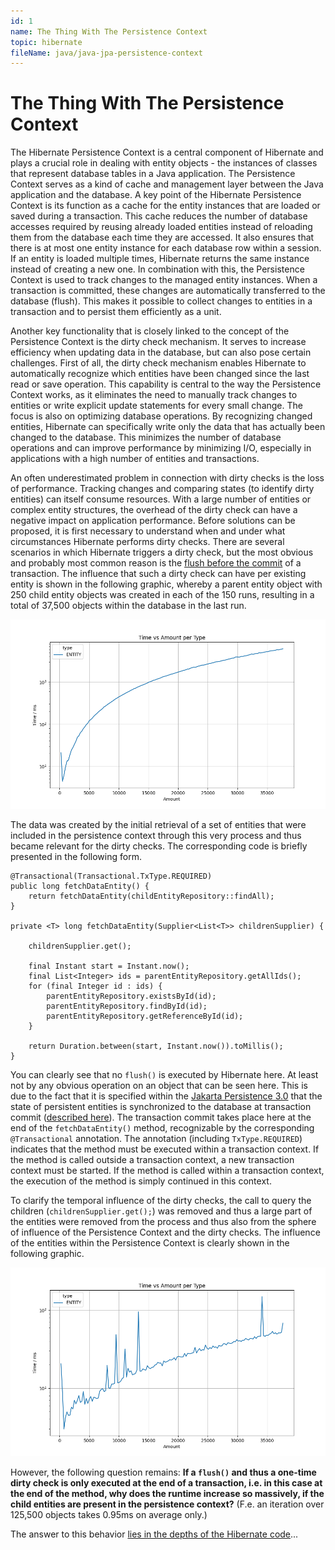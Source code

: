 ```yaml
---
id: 1
name: The Thing With The Persistence Context
topic: hibernate
fileName: java/java-jpa-persistence-context
---
```


# The Thing With The Persistence Context

The Hibernate Persistence Context is a central component of Hibernate and plays a crucial role in dealing
with
entity objects - the instances of classes that represent database tables in a Java application. The
Persistence Context serves as a kind of cache and management layer between the Java application and the
database. A key point of the Hibernate Persistence Context is its function as a cache for the entity
instances that are loaded or saved during a transaction. This cache reduces the number of database accesses
required by reusing already loaded entities instead of reloading them from the database each time they are
accessed. It also ensures that there is at most one entity instance for each database row within a session.
If an entity is loaded multiple times, Hibernate returns the same instance instead of creating a new one. In
combination with this, the Persistence Context is used to track changes to the managed entity instances.
When a transaction is committed, these changes are automatically transferred to the database (flush). This
makes it possible to collect changes to entities in a transaction and to persist them efficiently as a
unit.

Another key functionality that is closely linked to the concept of the Persistence Context is the dirty check
mechanism. It serves to increase efficiency when updating data in the database, but can also pose certain
challenges. First of all, the dirty check mechanism enables Hibernate to automatically recognize which
entities have been changed since the last read or save operation. This capability is central to the way the
Persistence Context works, as it eliminates the need to manually track changes to entities or write explicit
update statements for every small change. The focus is also on optimizing database operations. By
recognizing changed entities, Hibernate can specifically write only the data that has actually been changed
to the database. This minimizes the number of database operations and can improve performance by minimizing
I/O, especially in applications with a high number of entities and transactions.

An often underestimated problem in connection with dirty checks is the loss of performance. Tracking changes
and comparing states (to identify dirty entities) can itself consume resources. With a large number of
entities or complex entity structures, the overhead of the dirty check can have a negative impact on
application performance. Before solutions can be proposed, it is first necessary to understand when and
under what circumstances Hibernate performs dirty checks. There are several scenarios in which Hibernate
triggers a dirty check, but the most obvious and probably most common reason is
the [flush before the commit](https://vladmihalcea.com/the-anatomy-of-hibernate-dirty-checking/)
of a transaction. The influence that such a dirty check can have per existing entity is shown in the following graphic,
whereby a parent entity object with 250 child entity objects was created in each of the 150 runs, resulting in a total
of 37,500 objects within the database in the last run.

<p class="post-image-container">
    <img class="post-image" src="/src/assets/pc_entity_dirty_check.png" alt="Dirty checks of entities">
</p>

The data was created by the initial retrieval of a set of entities that were included in the persistence context through
this very process and thus became relevant for the dirty checks. The corresponding code is briefly presented in the
following form.

```
@Transactional(Transactional.TxType.REQUIRED)
public long fetchDataEntity() {
    return fetchDataEntity(childEntityRepository::findAll);
}

private <T> long fetchDataEntity(Supplier<List<T>> childrenSupplier) {

    childrenSupplier.get();

    final Instant start = Instant.now();
    final List<Integer> ids = parentEntityRepository.getAllIds();
    for (final Integer id : ids) {
        parentEntityRepository.existsById(id);
        parentEntityRepository.findById(id);
        parentEntityRepository.getReferenceById(id);
    }

    return Duration.between(start, Instant.now()).toMillis();
}
```

You can clearly see that no `flush()` is executed by Hibernate here. At least not by any obvious
operation on an object that can be seen here. This is due to the fact that it is specified within
the [Jakarta Persistence 3.0](https://jakarta.ee/specifications/persistence/3.0/jakarta-persistence-spec-3.0) that the
state of persistent entities is synchronized to the database at transaction
commit ([described here](https://jakarta.ee/specifications/persistence/3.0/jakarta-persistence-spec-3.0#a11797)). The
transaction commit takes place here at the end of the ```fetchDataEntity()``` method, recognizable by the
corresponding ```@Transactional``` annotation. The annotation (including ```TxType.REQUIRED```) indicates that the
method must be executed within a transaction context. If the method is called outside a transaction context, a new
transaction context must be started. If the method is called within a transaction context, the execution of the method
is simply continued in this context.

To clarify the temporal influence of the dirty checks, the call to query the children (`childrenSupplier.get();`)
was removed and thus a large part of the entities were removed from the process and thus also from the sphere of
influence of the Persistence Context and the dirty checks. The influence of the entities within the Persistence
Context is clearly shown in the following graphic.

<p class="post-image-container">
    <img class="post-image" src="/src/assets/pc_entity_dirty_check_clean.png" alt="Dirty checks of entities">
</p>

However, the following question remains: **If a ```flush()``` and thus a one-time dirty check is only executed at the
end of a transaction, i.e. in this case at the end of the method, why does the runtime increase so massively, if the
child entities are present in the persistence context?**
(F.e. an iteration over 125,500 objects takes 0.95ms on average only.)

The answer to this behavior [lies in the depths of the Hibernate code](/marvinpedia/wiki/hibernate/the-depths-of-the-hibernate-code)...
